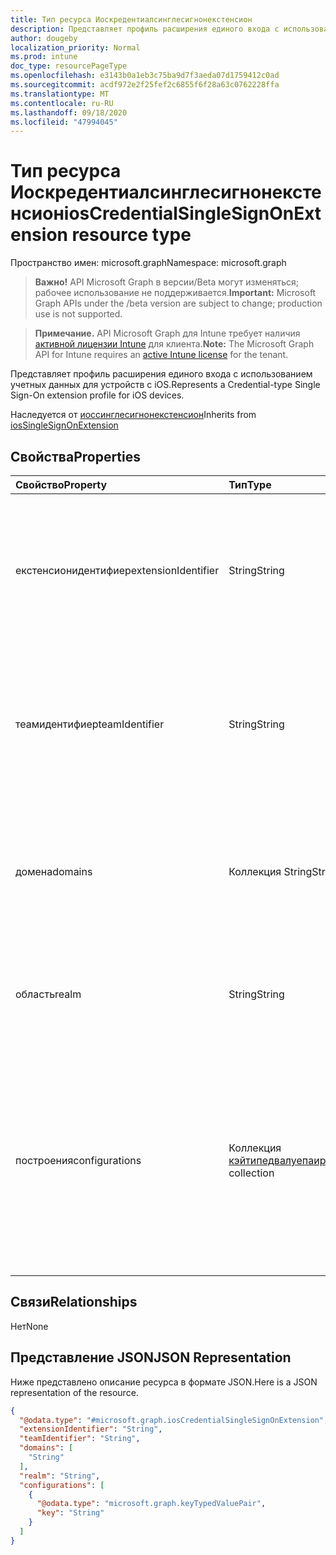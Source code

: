 ```yaml
---
title: Тип ресурса Иоскредентиалсинглесигнонекстенсион
description: Представляет профиль расширения единого входа с использованием учетных данных для устройств с iOS.
author: dougeby
localization_priority: Normal
ms.prod: intune
doc_type: resourcePageType
ms.openlocfilehash: e3143b0a1eb3c75ba9d7f3aeda07d1759412c0ad
ms.sourcegitcommit: acdf972e2f25fef2c6855f6f28a63c0762228ffa
ms.translationtype: MT
ms.contentlocale: ru-RU
ms.lasthandoff: 09/18/2020
ms.locfileid: "47994045"
---
```

# <a name="ioscredentialsinglesignonextension-resource-type"></a><span data-ttu-id="adfc8-103">Тип ресурса Иоскредентиалсинглесигнонекстенсион</span><span class="sxs-lookup"><span data-stu-id="adfc8-103">iosCredentialSingleSignOnExtension resource type</span></span>

<span data-ttu-id="adfc8-104">Пространство имен: microsoft.graph</span><span class="sxs-lookup"><span data-stu-id="adfc8-104">Namespace: microsoft.graph</span></span>

> <span data-ttu-id="adfc8-105">**Важно!** API Microsoft Graph в версии/Beta могут изменяться; рабочее использование не поддерживается.</span><span class="sxs-lookup"><span data-stu-id="adfc8-105">**Important:** Microsoft Graph APIs under the /beta version are subject to change; production use is not supported.</span></span>

> <span data-ttu-id="adfc8-106">**Примечание.** API Microsoft Graph для Intune требует наличия [активной лицензии Intune](https://go.microsoft.com/fwlink/?linkid=839381) для клиента.</span><span class="sxs-lookup"><span data-stu-id="adfc8-106">**Note:** The Microsoft Graph API for Intune requires an [active Intune license](https://go.microsoft.com/fwlink/?linkid=839381) for the tenant.</span></span>

<span data-ttu-id="adfc8-107">Представляет профиль расширения единого входа с использованием учетных данных для устройств с iOS.</span><span class="sxs-lookup"><span data-stu-id="adfc8-107">Represents a Credential-type Single Sign-On extension profile for iOS devices.</span></span>


<span data-ttu-id="adfc8-108">Наследуется от [иоссинглесигнонекстенсион](../resources/intune-deviceconfig-iossinglesignonextension.md)</span><span class="sxs-lookup"><span data-stu-id="adfc8-108">Inherits from [iosSingleSignOnExtension](../resources/intune-deviceconfig-iossinglesignonextension.md)</span></span>

## <a name="properties"></a><span data-ttu-id="adfc8-109">Свойства</span><span class="sxs-lookup"><span data-stu-id="adfc8-109">Properties</span></span>
|<span data-ttu-id="adfc8-110">Свойство</span><span class="sxs-lookup"><span data-stu-id="adfc8-110">Property</span></span>|<span data-ttu-id="adfc8-111">Тип</span><span class="sxs-lookup"><span data-stu-id="adfc8-111">Type</span></span>|<span data-ttu-id="adfc8-112">Описание</span><span class="sxs-lookup"><span data-stu-id="adfc8-112">Description</span></span>|
|:---|:---|:---|
|<span data-ttu-id="adfc8-113">екстенсионидентифиер</span><span class="sxs-lookup"><span data-stu-id="adfc8-113">extensionIdentifier</span></span>|<span data-ttu-id="adfc8-114">String</span><span class="sxs-lookup"><span data-stu-id="adfc8-114">String</span></span>|<span data-ttu-id="adfc8-115">Получает или задает идентификатор пакета расширения приложения, выполняющего единый вход для указанных URL-адресов.</span><span class="sxs-lookup"><span data-stu-id="adfc8-115">Gets or sets the bundle ID of the app extension that performs SSO for the specified URLs.</span></span>|
|<span data-ttu-id="adfc8-116">теамидентифиер</span><span class="sxs-lookup"><span data-stu-id="adfc8-116">teamIdentifier</span></span>|<span data-ttu-id="adfc8-117">String</span><span class="sxs-lookup"><span data-stu-id="adfc8-117">String</span></span>|<span data-ttu-id="adfc8-118">Получает или задает идентификатор группы расширения приложения, выполняющего единый вход для указанных URL-адресов.</span><span class="sxs-lookup"><span data-stu-id="adfc8-118">Gets or sets the team ID of the app extension that performs SSO for the specified URLs.</span></span>|
|<span data-ttu-id="adfc8-119">домена</span><span class="sxs-lookup"><span data-stu-id="adfc8-119">domains</span></span>|<span data-ttu-id="adfc8-120">Коллекция String</span><span class="sxs-lookup"><span data-stu-id="adfc8-120">String collection</span></span>|<span data-ttu-id="adfc8-121">Получает или задает список имен узлов или доменов, для которых расширение приложения выполняет единый вход.</span><span class="sxs-lookup"><span data-stu-id="adfc8-121">Gets or sets a list of hosts or domain names for which the app extension performs SSO.</span></span>|
|<span data-ttu-id="adfc8-122">область</span><span class="sxs-lookup"><span data-stu-id="adfc8-122">realm</span></span>|<span data-ttu-id="adfc8-123">String</span><span class="sxs-lookup"><span data-stu-id="adfc8-123">String</span></span>|<span data-ttu-id="adfc8-124">Получает или задает имя области для этого профиля, заданное с учетом регистра.</span><span class="sxs-lookup"><span data-stu-id="adfc8-124">Gets or sets the case-sensitive realm name for this profile.</span></span>|
|<span data-ttu-id="adfc8-125">построения</span><span class="sxs-lookup"><span data-stu-id="adfc8-125">configurations</span></span>|<span data-ttu-id="adfc8-126">Коллекция [кэйтипедвалуепаир](../resources/intune-deviceconfig-keytypedvaluepair.md)</span><span class="sxs-lookup"><span data-stu-id="adfc8-126">[keyTypedValuePair](../resources/intune-deviceconfig-keytypedvaluepair.md) collection</span></span>|<span data-ttu-id="adfc8-127">Получает или задает список типизированных пар "ключ — значение", используемых для настройки профилей типа учетных данных.</span><span class="sxs-lookup"><span data-stu-id="adfc8-127">Gets or sets a list of typed key-value pairs used to configure Credential-type profiles.</span></span> <span data-ttu-id="adfc8-128">Эта коллекция может содержать не более 500 элементов.</span><span class="sxs-lookup"><span data-stu-id="adfc8-128">This collection can contain a maximum of 500 elements.</span></span>|

## <a name="relationships"></a><span data-ttu-id="adfc8-129">Связи</span><span class="sxs-lookup"><span data-stu-id="adfc8-129">Relationships</span></span>
<span data-ttu-id="adfc8-130">Нет</span><span class="sxs-lookup"><span data-stu-id="adfc8-130">None</span></span>

## <a name="json-representation"></a><span data-ttu-id="adfc8-131">Представление JSON</span><span class="sxs-lookup"><span data-stu-id="adfc8-131">JSON Representation</span></span>
<span data-ttu-id="adfc8-132">Ниже представлено описание ресурса в формате JSON.</span><span class="sxs-lookup"><span data-stu-id="adfc8-132">Here is a JSON representation of the resource.</span></span>
<!-- {
  "blockType": "resource",
  "@odata.type": "microsoft.graph.iosCredentialSingleSignOnExtension"
}
-->
``` json
{
  "@odata.type": "#microsoft.graph.iosCredentialSingleSignOnExtension",
  "extensionIdentifier": "String",
  "teamIdentifier": "String",
  "domains": [
    "String"
  ],
  "realm": "String",
  "configurations": [
    {
      "@odata.type": "microsoft.graph.keyTypedValuePair",
      "key": "String"
    }
  ]
}
```






